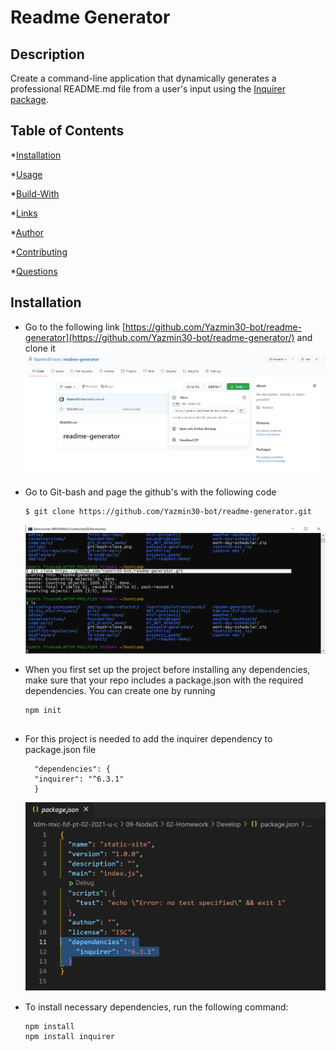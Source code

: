 # Readme Generator


## Description
  
  Create a command-line application that dynamically generates a professional README.md file from a user's input using the [Inquirer package](https://www.npmjs.com/package/inquirer).
  
  ## Table of Contents
  
  *[Installation](#installation)
  
  *[Usage](#usage)
  
  *[Build-With](#build-with)

  *[Links](#links)

  *[Author](#author)
  
  *[Contributing](#contributing)
  
  *[Questions](#questions)

  ## Installation
  * Go to the following link [https://github.com/Yazmin30-bot/readme-generator](https://github.com/Yazmin30-bot/readme-generator/) and clone it ![Git-bash commands to clone .](./Develop/Assets/images/git-bash-clone.png)
  * Go to Git-bash and page the github's with the following code
    ```
    $ git clone https://github.com/Yazmin30-bot/readme-generator.git 
    ``` 
    ![Git-bash commands to clone .](./Develop/Assets/images/readme-generator.png)
  * When you first set up the project before installing any dependencies, make sure that your repo includes a package.json with the required dependencies. You can create one by running 
    ```
    npm init
  
    ``` 
  * For this project is needed to add the inquirer dependency to package.json file  
    ```
      "dependencies": {
      "inquirer": "^6.3.1"
      }
    ``` 
    ![Inquirer dependency .](./Develop/Assets/images/inquirer-dep.png)

  * To install necessary dependencies, run the following command:
    ```
    npm install
    npm install inquirer
    ```